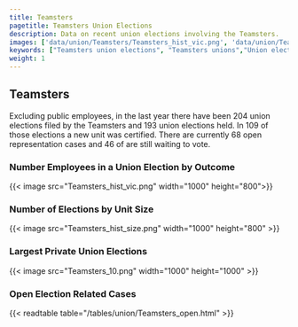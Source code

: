 ```yaml
---
title: Teamsters
pagetitle: Teamsters Union Elections
description: Data on recent union elections involving the Teamsters.
images: ['data/union/Teamsters/Teamsters_hist_vic.png', 'data/union/Teamsters/Teamsters_hist_size.png', 'data/union/Teamsters/Teamsters_10.png']
keywords: ["Teamsters union elections", "Teamsters unions","Union elections"]
weight: 1
---
```

##  Teamsters

Excluding public employees, in the last year there have been 204 union elections filed by the Teamsters and 193 union elections held. In 109 of those elections a new unit was certified. There are currently 68 open representation cases and 46 of are still waiting to vote.

### Number Employees in a Union Election by Outcome
{{< image src="Teamsters_hist_vic.png" width="1000" height="800">}}

### Number of Elections by Unit Size
{{< image src="Teamsters_hist_size.png" width="1000" height="800" >}}

### Largest Private Union Elections
{{< image src="Teamsters_10.png" width="1000" height="1000"  >}}

### Open Election Related Cases
{{< readtable table="/tables/union/Teamsters_open.html" >}}

